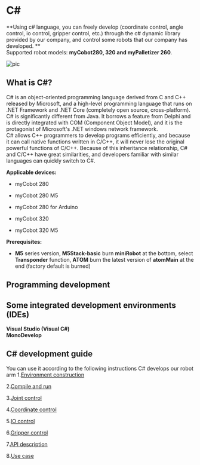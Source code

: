 # **C#**
**Using c# language, you can freely develop (coordinate control, angle control, io control, gripper control, etc.) through the c# dynamic library provided by our company, and control some robots that our company has developed. **<br>
Supported robot models: **myCobot280, 320 and myPalletizer 260**. <br>

![pic](../../../resources/3-FunctionsAndApplications/6.developmentGuide/C#/C#.jpg)<br>

## What is C#?

C# is an object-oriented programming language derived from C and C++ released by Microsoft, and a high-level programming language that runs on .NET Framework and .NET Core (completely open source, cross-platform). <br>
C# is significantly different from Java. It borrows a feature from Delphi and is directly integrated with COM (Component Object Model), and it is the protagonist of Microsoft's .NET windows network framework. <br>
C# allows C++ programmers to develop programs efficiently, and because it can call native functions written in C/C++, it will never lose the original powerful functions of C/C++. Because of this inheritance relationship, C# and C/C++ have great similarities, and developers familiar with similar languages ​​can quickly switch to C#.<br>

**Applicable devices:**

- myCobot 280
- myCobot 280 M5
- myCobot 280 for Arduino <br>

- myCobot 320
- myCobot 320 M5 <br>

**Prerequisites:**

- **M5** series version, **M5Stack-basic** burn **miniRobot** at the bottom, select **Transponder** function, **ATOM** burn the latest version of **atomMain** at the end (factory default is burned)

## Programming development
## Some integrated development environments (IDEs)

**Visual Studio (Visual C#)**<br>
**MonoDevelop**<br>

## C# development guide

You can use it according to the following instructions C# develops our robot arm
1.[Environment construction](9.1-environment.md)

2.[Compile and run](9.2-build.md)

3.[Joint control](9.3-angle.md)

4.[Coordinate control](9.4-coord.md)

5.[IO control](9.5-io.md)

6.[Gripper control](9.6-gripper.md)

7.[API description](9.7-API.md)

8.[Use case](9.8-example.md)